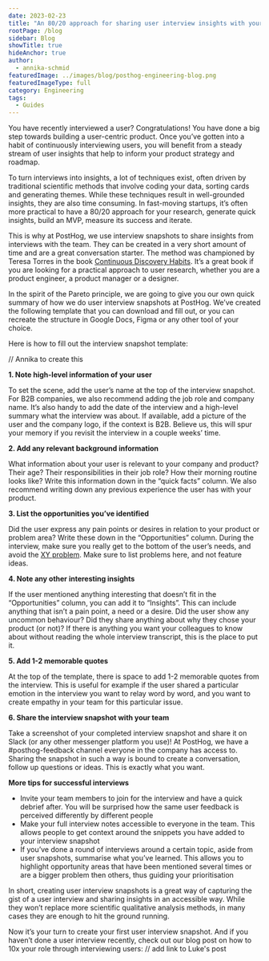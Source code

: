 ```yaml
---
date: 2023-02-23
title: "An 80/20 approach for sharing user interview insights with your team"
rootPage: /blog
sidebar: Blog
showTitle: true
hideAnchor: true
author:
  - annika-schmid
featuredImage: ../images/blog/posthog-engineering-blog.png
featuredImageType: full
category: Engineering
tags:
  - Guides
---
```


You have recently interviewed a user? Congratulations! You have done a big step towards building a user-centric product. Once you’ve gotten into a habit of continuously interviewing users, you will benefit from a steady stream of user insights that help to inform your product strategy and roadmap.

To turn interviews into insights, a lot of techniques exist, often driven by traditional scientific methods that involve coding your data, sorting cards and generating themes. While these techniques result in well-grounded insights, they are also time consuming. In fast-moving startups, it’s often more practical to have a 80/20 approach for your research, generate quick insights, build an MVP, measure its success and iterate.

This is why at PostHog, we use interview snapshots to share insights from interviews with the team. They can be created in a very short amount of time and are a great conversation starter. The method was championed by Teresa Torres in the book [Continuous Discovery Habits](https://www.amazon.co.uk/Continuous-Discovery-Habits-Discover-Products/dp/1736633309). It’s a great book if you are looking for a practical approach to user research, whether you are a product engineer, a product manager or a designer. 

In the spirit of the Pareto principle, we are going to give you our own quick summary of how we do user interview snapshots at PostHog. We’ve created the following template that you can download and fill out, or you can recreate the structure in Google Docs, Figma or any other tool of your choice.

Here is how to fill out the interview snapshot template:

// Annika to create this

**1. Note high-level information of your user**

To set the scene, add the user’s name at the top of the interview snapshot. For B2B companies, we also recommend adding the job role and company name. It’s also handy to add the date of the interview and a high-level summary what the interview was about. If available, add a picture of the user and the company logo, if the context is B2B. Believe us, this will spur your memory if you revisit the interview in a couple weeks’ time.

**2. Add any relevant background information**

What information about your user is relevant to your company and product? Their age? Their responsibilities in their job role? How their morning routine looks like? Write this information down in the “quick facts” column. We also recommend writing down any previous experience the user has with your product.

**3. List the opportunities you’ve identified**

Did the user express any pain points or desires in relation to your product or problem area? Write these down in the “Opportunities” column. During the interview, make sure you really get to the bottom of the user’s needs, and avoid the [XY problem](https://xyproblem.info/). Make sure to list problems here, and not feature ideas. 

**4. Note any other interesting insights**

If the user mentioned anything interesting that doesn’t fit in the “Opportunities” column, you can add it to “Insights”. This can include anything that isn’t a pain point, a need or a desire. Did the user show any uncommon behaviour? Did they share anything about why they chose your product (or not)? If there is anything you want your colleagues to know about without reading the whole interview transcript, this is the place to put it.

**5. Add 1-2 memorable quotes**

At the top of the template, there is space to add 1-2 memorable quotes from the interview. This is useful for example if the user shared a particular emotion in the interview you want to relay word by word, and you want to create empathy in your team for this particular issue.

**6. Share the interview snapshot with your team**

Take a screenshot of your completed interview snapshot and share it on Slack (or any other messenger platform you use)! At PostHog, we have a #posthog-feedback channel everyone in the company has access to. Sharing the snapshot in such a way is bound to create a conversation, follow up questions or ideas. This is exactly what you want.

**More tips for successful interviews**

- Invite your team members to join for the interview and have a quick debrief after. You will be surprised how the same user feedback is perceived differently by different people
- Make your full interview notes accessible to everyone in the team. This allows people to get context around the snippets you have added to your interview snapshot
- If you’ve done a round of interviews around a certain topic, aside from user snapshots, summarise what you’ve learned. This allows you to highlight opportunity areas that have been mentioned several times or are a bigger problem then others, thus guiding your prioritisation

In short, creating user interview snapshots is a great way of capturing the gist of a user interview and sharing insights in an accessible way. While they won’t replace more scientific qualitative analysis methods, in many cases they are enough to hit the ground running.

Now it’s your turn to create your first user interview snapshot. And if you haven’t done a user interview recently, check out our blog post on how to 10x your role through interviewing users: // add link to Luke's post